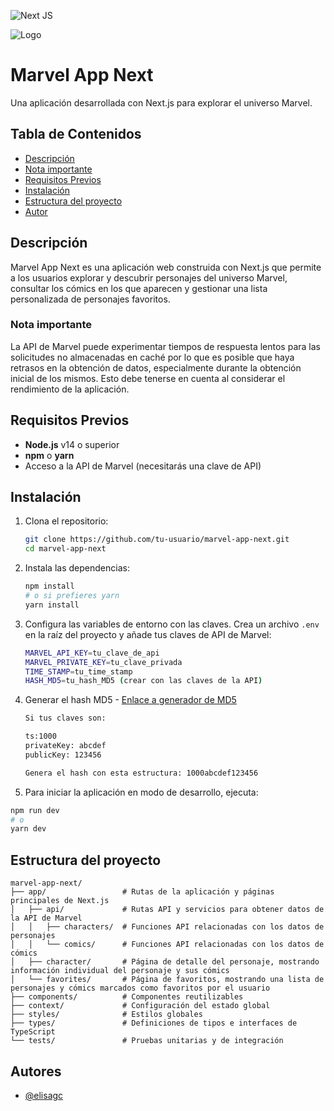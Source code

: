 ![Next JS](https://img.shields.io/badge/Next-black?style=for-the-badge&logo=next.js&logoColor=white)

![Logo](https://encrypted-tbn0.gstatic.com/images?q=tbn:ANd9GcTjmHn7hDycWvYvGnj50dxygz2EUz8MBKKCqg&s)

# Marvel App Next

Una aplicación desarrollada con Next.js para explorar el universo Marvel.

## Tabla de Contenidos

- [Descripción](#descripción)
- [Nota importante](#nota-importante)
- [Requisitos Previos](#requisitos-previos)
- [Instalación](#instalación)
- [Estructura del proyecto](#estructura-del-proyecto)
- [Autor](#autores)

## Descripción

Marvel App Next es una aplicación web construida con Next.js que permite a los usuarios explorar y descubrir personajes del universo Marvel, consultar los cómics en los que aparecen y gestionar una lista personalizada de personajes favoritos.

### Nota importante

La API de Marvel puede experimentar tiempos de respuesta lentos para las solicitudes no almacenadas en caché por lo que es posible que haya retrasos en la obtención de datos, especialmente durante la obtención inicial de los mismos. Esto debe tenerse en cuenta al considerar el rendimiento de la aplicación.

## Requisitos Previos

- **Node.js** v14 o superior
- **npm** o **yarn**
- Acceso a la API de Marvel (necesitarás una clave de API)

## Instalación

1. Clona el repositorio:
   ```bash
   git clone https://github.com/tu-usuario/marvel-app-next.git
   cd marvel-app-next
   ```
2. Instala las dependencias:
   ```bash
   npm install
   # o si prefieres yarn
   yarn install
   ```
3. Configura las variables de entorno con las claves. Crea un archivo `.env` en la raíz del proyecto y añade tus claves de API de Marvel:

   ```bash
   MARVEL_API_KEY=tu_clave_de_api
   MARVEL_PRIVATE_KEY=tu_clave_privada
   TIME_STAMP=tu_time_stamp
   HASH_MD5=tu_hash_MD5 (crear con las claves de la API)
   ```

4. Generar el hash MD5 - [Enlace a generador de MD5](https://www.md5hashgenerator.com)

   ```bash
   Si tus claves son:

   ts:1000
   privateKey: abcdef
   publicKey: 123456

   Genera el hash con esta estructura: 1000abcdef123456
   ```

5. Para iniciar la aplicación en modo de desarrollo, ejecuta:

```bash
npm run dev
# o
yarn dev
```

## Estructura del proyecto

```
marvel-app-next/
├── app/                 # Rutas de la aplicación y páginas principales de Next.js
│   ├── api/             # Rutas API y servicios para obtener datos de la API de Marvel
│   │   ├── characters/  # Funciones API relacionadas con los datos de personajes
│   │   └── comics/      # Funciones API relacionadas con los datos de cómics
│   ├── character/       # Página de detalle del personaje, mostrando información individual del personaje y sus cómics
│   └── favorites/       # Página de favoritos, mostrando una lista de personajes y cómics marcados como favoritos por el usuario
├── components/          # Componentes reutilizables
├── context/             # Configuración del estado global
├── styles/              # Estilos globales
├── types/               # Definiciones de tipos e interfaces de TypeScript
└── tests/               # Pruebas unitarias y de integración
```

## Autores

- [@elisagc](https://github.com/elisagc)

